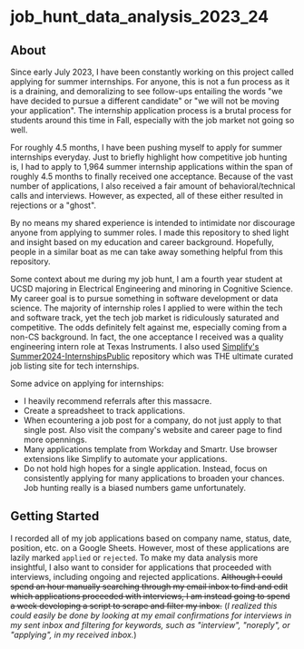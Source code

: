 # job_hunt_data_analysis_2023_24

## About

Since early July 2023, I have been constantly working on this project called applying for summer internships. For anyone, this is not a fun process as it is a draining, and demoralizing to see follow-ups entailing the words "we have decided to pursue a different candidate" or "we will not be moving your application". The internship application process is a brutal process for students around this time in Fall, especially with the job market not going so well.

For roughly 4.5 months, I have been pushing myself to apply for summer internships everyday. Just to briefly highlight how competitive job hunting is, I had to apply to 1,964 summer internship applications within the span of roughly 4.5 months to finally received one acceptance. Because of the vast number of applications, I also received a fair amount of behavioral/technical calls and interviews. However, as expected, all of these either resulted in rejections or a "ghost".

By no means my shared experience is intended to intimidate nor discourage anyone from applying to summer roles. I made this repository to shed light and insight based on my education and career background. Hopefully, people in a similar boat as me can take away something helpful from this repository.

Some context about me during my job hunt, I am a fourth year student at UCSD majoring in Electrical Engineering and minoring in Cognitive Science. My career goal is to pursue something in software development or data science. The majority of internship roles I applied to were within the tech and software track, yet the tech job market is ridiculously saturated and competitive. The odds definitely felt against me, especially coming from a non-CS background. In fact, the one acceptance I received was a quality engineering intern role at Texas Instruments. I also used [Simplify's Summer2024-InternshipsPublic](https://github.com/SimplifyJobs/Summer2024-Internships) repository which was THE ultimate curated job listing site for tech internships.

Some advice on applying for internships:
- I heavily recommend referrals after this massacre.
- Create a spreadsheet to track applications.
- When ecountering a job post for a company, do not just apply to that single post. Also visit the company's website and career page to find more opennings.
- Many applications template from Workday and Smartr. Use browser extensions like Simplify to automate your applications.
- Do not hold high hopes for a single application. Instead, focus on consistently applying for many applications to broaden your chances. Job hunting really is a biased numbers game unfortunately.

## Getting Started

I recorded all of my job applications based on company name, status, date, position, etc. on a Google Sheets. However, most of these applications are lazily marked `applied` or `rejected`. To make my data analysis more insightful, I also want to consider for applications that proceeded with interviews, including ongoing and rejected applications. ~~Although I could spend an hour manually searching through my email inbox to find and edit which applications proceeded with interviews, I am instead going to spend a week developing a script to scrape and filter my inbox.~~ (*I realized this could easily be done by looking at my email confirmations for interviews in my sent inbox and filtering for keywords, such as "interview", "noreply", or "applying", in my received inbox.*)